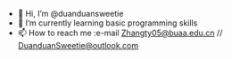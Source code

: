 - 👋 Hi, I’m @duanduansweetie
- 🌱 I’m currently learning basic programming skills
- 📫 How to reach me :e-mail Zhangty05@buaa.edu.cn // DuanduanSweetie@outlook.com

<!---
duanduansweetie/duanduansweetie is a ✨ special ✨ repository because its `README.md` (this file) appears on your GitHub profile.
You can click the Preview link to take a look at your changes.
--->
